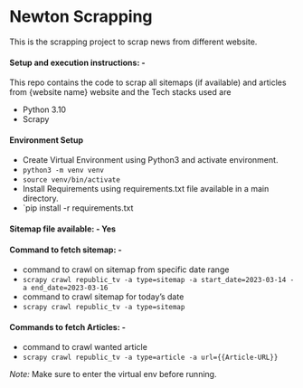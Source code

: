 # Newton Scrapping
This is the scrapping project to scrap news from different website.


#### Setup and execution instructions: - 

This repo contains the code to scrap all sitemaps (if available) and articles from {website name} website and the Tech stacks used are
- Python 3.10
- Scrapy


#### Environment Setup 

- Create Virtual Environment using Python3 and activate environment.
- `python3 -m venv venv`
- `source venv/bin/activate`
- Install Requirements using requirements.txt file available in a main directory.
- `pip install -r requirements.txt

#### Sitemap file available: - Yes


#### Command to fetch sitemap: - 

- command to crawl on sitemap from specific date range
- `scrapy crawl republic_tv -a type=sitemap -a start_date=2023-03-14 -a end_date=2023-03-16`
- command to crawl sitemap for today’s date
- `scrapy crawl republic_tv -a type=sitemap`


#### Commands to fetch Articles: - 

- command to crawl wanted article
- `scrapy crawl republic_tv -a type=article -a url={{Article-URL}}`

*Note:* Make sure to enter the virtual env before running.